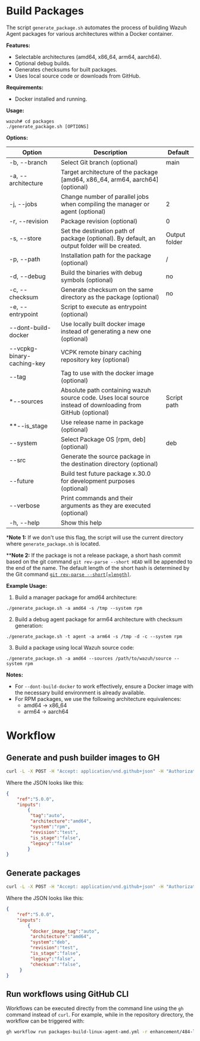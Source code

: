 # Build Packages

The script `generate_package.sh` automates the process of building Wazuh Agent packages for various architectures within a Docker container.

**Features:**

- Selectable architectures (amd64, x86_64, arm64, aarch64).
- Optional debug builds.
- Generates checksums for built packages.
- Uses local source code or downloads from GitHub.

**Requirements:**

- Docker installed and running.

**Usage:**
```
wazuh# cd packages
./generate_package.sh [OPTIONS]
```

**Options:**

| Option                     | Description                                                                                                | Default         |
|----------------------------|------------------------------------------------------------------------------------------------------------|-----------------|
| -b, --branch               | Select Git branch (optional)                                                                               | main            |
| -a, --architecture         | Target architecture of the package [amd64, x86_64, arm64, aarch64] (optional)                                               |                 |
| -j, --jobs                 | Change number of parallel jobs when compiling the manager or agent (optional)                              | 2               |
| -r, --revision             | Package revision (optional)                                                                                | 0               |
| -s, --store                | Set the destination path of package (optional). By default, an output folder will be created.              | Output folder   |
| -p, --path                 | Installation path for the package (optional)                                                               | /               |
| -d, --debug                | Build the binaries with debug symbols (optional)                                                           | no              |
| -c, --checksum             | Generate checksum on the same directory as the package (optional)                                          | no              |
| -e, --entrypoint           | Script to execute as entrypoint (optional)                                                                 |                 |
| --dont-build-docker        | Use locally built docker image instead of generating a new one (optional)                                  |                 |
| --vcpkg-binary-caching-key | VCPK remote binary caching repository key (optional)                                                       |                 |
| --tag                      | Tag to use with the docker image (optional)                                                                |                 |
|*--sources                  | Absolute path containing wazuh source code. Uses local source instead of downloading from GitHub (optional)| Script path     |
|**--is_stage                | Use release name in package (optional)                                                                     |                 |
| --system                   | Select Package OS [rpm, deb] (optional)                                                                    | deb             |
| --src                      | Generate the source package in the destination directory (optional)                                        |                 |
| --future                   | Build test future package x.30.0 for development purposes (optional)                                       |                 |
| --verbose                  | Print commands and their arguments as they are executed (optional)                                         |                 |
| -h, --help                 | Show this help                                                                                             |                 |

***Note 1:** If we don't use this flag, the script will use the current directory where `generate_package.sh` is located.

****Note 2:** If the package is not a release package, a short hash commit based on the git command `git rev-parse --short HEAD` will be appended to the end of the name. The default length of the short hash is determined by the Git command [`git rev-parse --short[=length]`](https://git-scm.com/docs/git-rev-parse#Documentation/git-rev-parse.txt---shortlength:~:text=interpreted%20as%20usual.-,%2D%2Dshort%5B%3Dlength%5D,-Same%20as%20%2D%2Dverify).

**Example Usage:**

1. Build a manager package for amd64 architecture:
```
./generate_package.sh -a amd64 -s /tmp --system rpm
```

2. Build a debug agent package for arm64 architecture with checksum generation:
```
./generate_package.sh -t agent -a arm64 -s /tmp -d -c --system rpm
```

3. Build a package using local Wazuh source code:
```
./generate_package.sh -a amd64 --sources /path/to/wazuh/source --system rpm
```

**Notes:**
- For `--dont-build-docker` to work effectively, ensure a Docker image with the necessary build environment is already available.
- For RPM packages, we use the following architecture equivalences:
    * amd64 -> x86_64
    * arm64 -> aarch64

# Workflow

## Generate and push builder images to GH

```bash
curl -L -X POST -H "Accept: application/vnd.github+json" -H "Authorization: Bearer $GH_WORKFLOW_TOKEN" -H "X-GitHub-Api-Version: 2022-11-28" --data-binary "@$(pwd)/wazuh-agent-test-amd64-rpm.json" "https://api.github.com/repos/wazuh/wazuh-agent/actions/workflows/packages-upload-images.yml/dispatches"
```

Where the JSON looks like this:

```json
{
    "ref":"5.0.0",
    "inputs":
        {
         "tag":"auto",
         "architecture":"amd64",
         "system":"rpm",
         "revision":"test",
         "is_stage":"false",
         "legacy":"false"
        }
}
```

## Generate packages

```bash
curl -L -X POST -H "Accept: application/vnd.github+json" -H "Authorization: Bearer $GH_WORKFLOW_TOKEN" -H "X-GitHub-Api-Version: 2022-11-28" --data-binary "@$(pwd)/wazuh-agent-test-amd64-rpm.json" "https://api.github.com/repos/wazuh/wazuh-agent/actions/workflows/packages-build-linux-agent.yml/dispatches"
```

Where the JSON looks like this:
```json
{
    "ref":"5.0.0",
    "inputs":
        {
         "docker_image_tag":"auto",
         "architecture":"amd64",
         "system":"deb",
         "revision":"test",
         "is_stage":"false",
         "legacy":"false",
         "checksum":"false",
     }
}
```

## Run workflows using GitHub CLI

Workflows can be executed directly from the command line using the `gh` command instead of `curl`. For example, while in the repository directory, the workflow can be triggered with:

```bash
gh workflow run packages-build-linux-agent-amd.yml -r enhancement/484-linux-rpmdeb-arm-package-creation -f architecture=arm64 -f source_reference=enhancement/484-linux-rpmdeb-arm-package-creation -f revision=3 -f is_stage=false -f system=rpm -f id=test_arm64_deps -f upload_to=artifact
```
